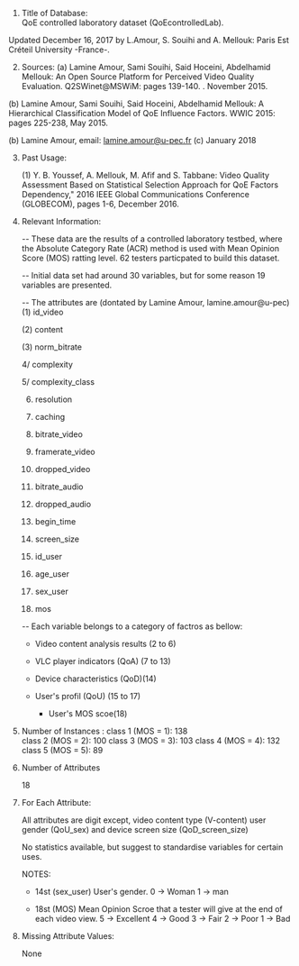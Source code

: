 

1. Title of Database:  
QoE controlled laboratory dataset (QoEcontrolledLab).

Updated December 16, 2017 by L.Amour, S. Souihi and A. Mellouk:
Paris Est Créteil University -France-.

2. Sources:
   (a)  Lamine Amour, Sami Souihi, Said Hoceini, Abdelhamid Mellouk:
          An Open Source Platform for Perceived Video Quality Evaluation. Q2SWinet@MSWiM: 
		  pages 139-140. . November 2015. 
		
  (b)	Lamine Amour, Sami Souihi, Said Hoceini, Abdelhamid Mellouk:
          A Hierarchical Classification Model of QoE Influence Factors. WWIC 2015: 
		  pages 225-238, May 2015.
		

   (b) Lamine Amour, email: lamine.amour@u-pec.fr
   (c) January 2018
   
   
3. Past Usage:

   (1) Y. B. Youssef, A. Mellouk, M. Afif and S. Tabbane: Video Quality Assessment Based 
       on Statistical Selection Approach for QoE Factors Dependency," 2016 IEEE Global 
	   Communications Conference (GLOBECOM), pages 1-6, December 2016.


4. Relevant Information:

   -- These data are the results of a controlled laboratory testbed, where the 
       Absolute Category Rate (ACR) method is used with Mean Opinion Score (MOS) ratting 
	   level. 62 testers particpated to build this dataset.   

   -- Initial data set had around 30 variables, but 
      for some reason 19 variables are presented. 
      
   -- The attributes are (dontated by Lamine Amour, lamine.amour@u-pec)
     (1)  id_video
     
     (2)  content
     
     (3)  norm_bitrate	
     
     4/  complexity	
     
     5/  complexity_class	
     
     6)  resolution	
     
     7)  caching	
     
     8)  bitrate_video	
     
     9)  framerate_video
     
     10)  dropped_video	
     
     11)  bitrate_audio	
     
     12)  dropped_audio
     
     13)  begin_time	
     
     14)  screen_size	
     
     15)  id_user	
     
     16)  age_user	
     
     17)  sex_user	
     
     18)  mos

	
    -- Each variable belongs to a category of factros as bellow:
    
	  - Video content analysis results (2 to 6)
	  
	  - VLC player indicators (QoA) (7 to 13)
	  
	  - Device characteristics  (QoD)(14)
	  
	  - User's profil (QoU) (15 to 17)	
	  
          - User's 	MOS scoe(18)		  
             
5. Number of Instances : 
        class 1 (MOS = 1): 138  
	class 2 (MOS = 2): 100
	class 3 (MOS = 3): 103
	class 4 (MOS = 4): 132
	class 5 (MOS = 5): 89

6. Number of Attributes 
	
	18

7. For Each Attribute:

	All attributes are digit except, video content type (V-content)  user gender (QoU_sex) and 
	device screen size (QoD_screen_size)
	
	No statistics available, but suggest to standardise
	variables for certain uses. 

	NOTES: 
      
	  - 14st (sex_user) User's gender.
		   0 -> Woman
		   1 -> man
		  
		  
	  
	  - 18st (MOS) Mean Opinion Scroe that a tester will give at the end of each video view.
		   5 -> Excellent
		   4 -> Good
		   3 -> Fair
		   2 -> Poor
		   1 -> Bad
	
	
8. Missing Attribute Values:

	None

